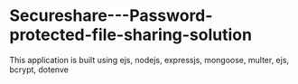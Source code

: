# Secureshare---Password-protected-file-sharing-solution
This application is built using ejs, nodejs, expressjs, mongoose, multer, ejs, bcrypt, dotenve
